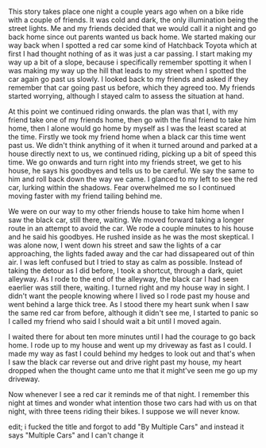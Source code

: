 This story takes place one night a couple years ago when on a bike ride with a couple of friends. It was cold and dark, the only illumination being the street lights. Me and my friends decided that we would call it a night and go back home since out parents wanted us back home. We started making our way back when I spotted a red car some kind of Hatchback Toyota which at first I had thought nothing of as it was just a car passing. I start making my way up a bit of a slope, because i specifically remember spotting it when I was making my way up the hill that leads to my street when I spotted the car again go past us slowly. I looked back to my friends and asked if they remember that car going past us before, which they agreed too. My friends started worrying, although I stayed calm to assess the situation at hand.

At this point we continued riding onwards. the plan was that I, with my friend take one of my friends home, then go with the final friend to take him home, then I alone would go home by myself as I was the least scared at the time. Firstly we took my friend home when a black car this time went past us. We didn't think anything of it when it turned around and parked at a house directly next to us, we continued riding, picking up a bit of speed this time. We go onwards and turn right into my friends street, we get to his house, he says his goodbyes and tells us to be careful. We say the same to him and roll back down the way we came. I glanced to my left to see the red car, lurking within the shadows. Fear overwhelmed me so I continued moving faster with my friend tailing behind me.

We were on our way to my other friends house to take him home when I saw the black car, still there, waiting. We moved forward taking a longer route in an attempt to avoid the car. We rode a couple minutes to his house and he said his goodbyes. He rushed inside as he was the most skeptical. I was alone now, I went down his street and saw the lights of a car approaching, the lights faded away and the car had dissapeared out of thin air. I was left confused but I tried to stay as calm as possible. Instead of taking the detour as I did before, I took a shortcut, through a dark, quiet alleyway. As I rode to the end of the alleyway, the black car I had seen eaerlier was still there, waiting. I turned right and my house way in sight. I didn't want the people knowing where I lived so I rode past my house and went behind a large thick tree. As I stood there my heart sunk when I saw the same red car from before, although it didn't see me, I started to panic so I called my friend who said I should wait a bit until I moved again.

I waited there for about ten more minutes until I had the courage to go back home. I rode up to my house and went up my driveway as fast as I could. I made my way as fast I could behind my hedges to look out and that's when I saw the black car reverse out and drive right past my house, my heart dropped when the thought came unto me that it might've seen me go up my driveway.

Now whenever I see a red car it reminds me of that night. I remember this night at times and wonder what intention those two cars had with us on that night, with three teens riding their bikes. I suppose we will never know.

edit; i fucked the title and forgot to add "By Multiple Cars" and instead it says "Multiple Cars" and I can't change it